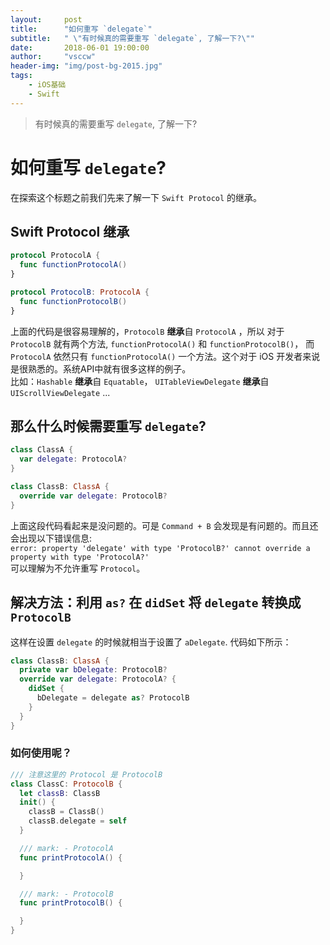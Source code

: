 ```yaml
---
layout:     post
title:      "如何重写 `delegate`"
subtitle:   " \"有时候真的需要重写 `delegate`, 了解一下?\""
date:       2018-06-01 19:00:00
author:     "vsccw"
header-img: "img/post-bg-2015.jpg"
tags:
    - iOS基础
    - Swift
---
```


> 有时候真的需要重写 `delegate`, 了解一下?

# 如何重写 `delegate`?
在探索这个标题之前我们先来了解一下 `Swift Protocol` 的继承。
## Swift Protocol **继承**
```swift
protocol ProtocolA {
  func functionProtocolA()
}

protocol ProtocolB: ProtocolA {
  func functionProtocolB()
}
```
上面的代码是很容易理解的，`ProtocolB` **继承**自 `ProtocolA` ，所以 对于 `ProtocolB` 就有两个方法,  `functionProtocolA()` 和 `functionProtocolB()`， 而 `ProtocolA` 依然只有 `functionProtocolA()` 一个方法。这个对于 iOS 开发者来说是很熟悉的。系统API中就有很多这样的例子。  
比如：`Hashable` **继承**自 `Equatable`， `UITableViewDelegate` **继承**自 `UIScrollViewDelegate` ...  

## 那么什么时候需要重写 `delegate`?
```swift
class ClassA {
  var delegate: ProtocolA?
}

class ClassB: ClassA {
  override var delegate: ProtocolB?
}
```
上面这段代码看起来是没问题的。可是 `Command + B` 会发现是有问题的。而且还会出现以下错误信息:   
`error: property 'delegate' with type 'ProtocolB?' cannot override a property with type 'ProtocolA?'`  
可以理解为不允许重写 `Protocol`。

## 解决方法：利用 `as?` 在 `didSet` 将 `delegate` 转换成 `ProtocolB`
这样在设置 `delegate` 的时候就相当于设置了 `aDelegate`. 代码如下所示：
```swift
class ClassB: ClassA {
  private var bDelegate: ProtocolB?
  override var delegate: ProtocolA? {
    didSet {
      bDelegate = delegate as? ProtocolB
    }
  }
}
```

### 如何使用呢？
```swift
/// 注意这里的 Protocol 是 ProtocolB
class ClassC: ProtocolB {
  let classB: ClassB
  init() {
    classB = ClassB()
    classB.delegate = self
  }

  /// mark: - ProtocolA
  func printProtocolA() {

  }

  /// mark: - ProtocolB
  func printProtocolB() {

  }
}
```




